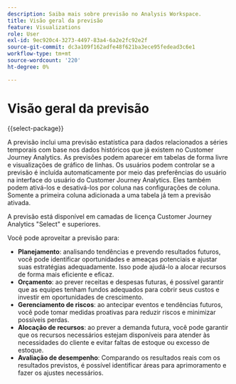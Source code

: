 ```yaml
---
description: Saiba mais sobre previsão no Analysis Workspace.
title: Visão geral da previsão
feature: Visualizations
role: User
exl-id: 9ec920c4-3273-4497-83a4-6a2e2fc92e2f
source-git-commit: dc3a109f162adfe48f621ba3ece95fedead3c6e1
workflow-type: tm+mt
source-wordcount: '220'
ht-degree: 0%

---
```


# Visão geral da previsão

{{select-package}}

A previsão inclui uma previsão estatística para dados relacionados a séries temporais com base nos dados históricos que já existem no Customer Journey Analytics. As previsões podem aparecer em tabelas de forma livre e visualizações de gráfico de linhas. Os usuários podem controlar se a previsão é incluída automaticamente por meio das preferências do usuário na interface do usuário do Customer Journey Analytics. Eles também podem ativá-los e desativá-los por coluna nas configurações de coluna. Somente a primeira coluna adicionada a uma tabela já tem a previsão ativada.

A previsão está disponível em camadas de licença Customer Journey Analytics &quot;Select&quot; e superiores.

Você pode aproveitar a previsão para:

* **Planejamento**: analisando tendências e prevendo resultados futuros, você pode identificar oportunidades e ameaças potenciais e ajustar suas estratégias adequadamente. Isso pode ajudá-lo a alocar recursos de forma mais eficiente e eficaz.
* **Orçamento**: ao prever receitas e despesas futuras, é possível garantir que as equipes tenham fundos adequados para cobrir seus custos e investir em oportunidades de crescimento.
* **Gerenciamento de riscos**: ao antecipar eventos e tendências futuros, você pode tomar medidas proativas para reduzir riscos e minimizar possíveis perdas.
* **Alocação de recursos**: ao prever a demanda futura, você pode garantir que os recursos necessários estejam disponíveis para atender às necessidades do cliente e evitar faltas de estoque ou excesso de estoque.
* **Avaliação de desempenho**: Comparando os resultados reais com os resultados previstos, é possível identificar áreas para aprimoramento e fazer os ajustes necessários.
